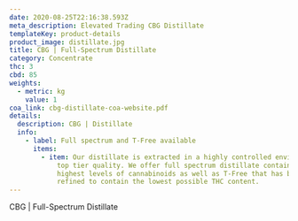 ```yaml
---
date: 2020-08-25T22:16:38.593Z
meta_description: Elevated Trading CBG Distillate
templateKey: product-details
product_image: distillate.jpg
title: CBG | Full-Spectrum Distillate
category: Concentrate
thc: 3
cbd: 85
weights:
  - metric: kg
    value: 1
coa_link: cbg-distillate-coa-website.pdf
details:
  description: CBG | Distillate
  info:
    - label: Full spectrum and T-Free available
      items:
        - item: Our distillate is extracted in a highly controlled environment to ensure
            top tier quality. We offer full spectrum distillate containing the
            highest levels of cannabinoids as well as T-Free that has been
            refined to contain the lowest possible THC content.
---
```


CBG | Full-Spectrum Distillate

